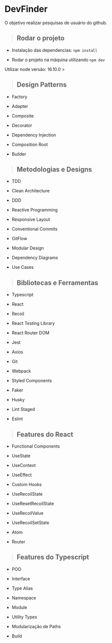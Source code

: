 
  

# **DevFinder**

  

 

  

O objetivo realizar pesquisas de usuário do github.

  
> ## Rodar o projeto
> 
- Instalação das dependencias:
`npm install`

- Rodar o projeto na máquina utilizando
`npm dev`

Utilizar node versão: 16.10.0 >


> ## Design Patterns

  

* Factory

* Adapter

* Composite

* Decorator

* Dependency Injection

* Composition Root

* Builder


  

> ## Metodologias e Designs

  

* TDD

* Clean Architecture

* DDD

* Reactive Programming

* Responsive Layout

* Conventional Commits

* GitFlow

* Modular Design

* Dependency Diagrams

* Use Cases


  

> ## Bibliotecas e Ferramentas

  

* Typescript

* React

* Recoil

* React Testing Library

* React Router DOM

* Jest

* Axios

* Git

* Webpack

* Styled Components



* Faker


* Husky

* Lint Staged

* Eslint

  

> ## Features do React

  

* Functional Components

* UseState

* UseContext

* UseEffect

* Custom Hooks

* UseRecoilState

* UseResetRecoilState

* UseRecoilValue

* UseRecoilSetState

* Atom

* Router

  
> ## Features do Typescript

  
* POO 

* Interface

* Type Alias

* Namespace

* Module

* Utility Types

* Modularização de Paths

* Build


  
